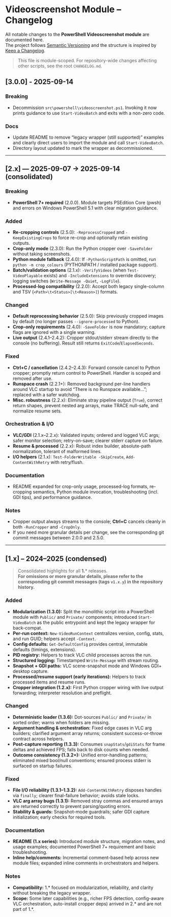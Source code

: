 # Videoscreenshot Module – Changelog

All notable changes to the **PowerShell Videoscreenshot module** are documented here.  
The project follows [Semantic Versioning](https://semver.org) and the structure is inspired by
[Keep a Changelog](https://keepachangelog.com).

> This file is module-scoped. For repository-wide changes affecting other scripts, see the root `CHANGELOG.md`.

## [3.0.0] - 2025-09-14
### Breaking
- Decommission `src\powershell\videoscreenshot.ps1`. Invoking it now prints guidance to use `Start-VideoBatch` and exits with a non-zero code.

### Docs
- Update README to remove “legacy wrapper (still supported)” examples and clearly direct users to import the module and call `Start-VideoBatch`.
- Directory layout updated to mark the wrapper as decommissioned.
---

## [2.x] — 2025-09-07 → 2025-09-14 (consolidated)

### Breaking
- **PowerShell 7+ required** (2.0.0). Module targets PSEdition Core (pwsh) and errors on Windows PowerShell 5.1 with clear migration guidance.

### Added
- **Re-cropping controls** (2.5.0): `-ReprocessCropped` and `-KeepExistingCrops` to force re-crop and optionally retain existing outputs.
- **Crop-only mode** (2.3.0): Run the Python cropper over `-SaveFolder` without taking screenshots.
- **Python module fallback** (2.4.0): If `-PythonScriptPath` is omitted, run `python -m crop_colours` (PYTHONPATH / installed package support).
- **Batch/validation options** (2.1.x): `-VerifyVideos` (when `Test-VideoPlayable` exists) and `-IncludeExtensions` to override discovery; logging switches (`Write-Message -Quiet`, `-LogFile`).
- **Processed-log compatibility** (2.2.0): Accept both legacy single-column and TSV (`<Path>\t<Status>[\t<Reason>]`) formats.

### Changed
- **Default reprocessing behavior** (2.5.0): Skip previously cropped images by default (no longer passes `--ignore-processed` to Python).
- **Crop-only requirements** (2.4.0): `-SaveFolder` is now mandatory; capture flags are ignored with a single warning.
- **Live output** (2.4.1–2.4.2): Cropper stdout/stderr stream directly to the console (no buffering). Result still returns `ExitCode`/`ElapsedSeconds`.

### Fixed
- **Ctrl+C / cancellation** (2.4.2–2.4.3): Forward console cancel to Python cropper; promptly return control to PowerShell. Handler is scoped and removed after use.
- **Runspace crash** (2.2.1+): Removed background per-line handlers around VLC startup to avoid “There is no Runspace available…”; replaced with a safer watchdog.
- **Misc. robustness** (2.2.x): Eliminate stray pipeline output (`True`), correct return shapes, prevent nested arg arrays, make TRACE null-safe, and normalize resume sets.

### Orchestration & I/O
- **VLC/GDI** (2.1.x–2.2.x): Validated inputs; ordered and logged VLC args; safer monitor selection; retry-on-save; clearer stderr capture on failure.
- **Resume & processed** (2.2.x): Robust index builder, absolute-path normalization, tolerant of malformed lines.
- **I/O helpers** (2.1.x): `Test-FolderWritable -SkipCreate`, `Add-ContentWithRetry` with retry/flush.

### Documentation
- README expanded for crop-only usage, processed-log formats, re-cropping semantics, Python module invocation, troubleshooting (incl. GDI tips), and performance guidance.

### Notes
- Cropper output always streams to the console; **Ctrl+C** cancels cleanly in both `-RunCropper` and `-CropOnly`.
- If you need more granular details per change, see the corresponding git commit messages between 2.0.0 and 2.5.0.
---

## [1.x] – 2024–2025 (condensed)

> Consolidated highlights for all **1.*** releases.  
> **For omissions or more granular details, please refer to the corresponding git commit messages (tags `v1.x.y`) in the repository history.**

### Added
- **Modularization (1.3.0):** Split the monolithic script into a PowerShell module with `Public/` and `Private/` components; introduced `Start-VideoBatch` as the public entrypoint and kept the legacy wrapper for back-compat.
- **Per-run context:** `New-VideoRunContext` centralizes version, config, stats, and run GUID; helpers accept `-Context`.
- **Config defaults:** `Get-DefaultConfig` provides central, immutable defaults (timings, extensions).
- **PID registry:** Helpers to track VLC child processes across the run.
- **Structured logging:** Timestamped `Write-Message` with stream routing.
- **Snapshot + GDI paths:** VLC scene-snapshot mode and Windows GDI+ desktop capture.
- **Processed/resume support (early iterations):** Helpers to track processed items and resume runs.
- **Cropper integration (1.2.x):** First Python cropper wiring with live output forwarding; interpreter resolution and preflight.

### Changed
- **Deterministic loader (1.3.6):** Dot-sources `Public/` and `Private/` in sorted order; warns when folders are missing.
- **Argument handling & orchestration:** Fixed edge cases in VLC arg builders; clarified argument array returns; consistent success-or-throw contract across helpers.
- **Post-capture reporting (1.3.3):** Consumes `snapStats`/`gdiStats` for frame deltas and achieved FPS; falls back to disk counts when needed.
- **Outcome consistency (1.3.2+):** Unified error-handling patterns; eliminated mixed bool/null conventions; ensured process stderr is surfaced on startup failures.

### Fixed
- **File I/O reliability (1.3.1–1.3.2):** `Add-ContentWithRetry` disposes handles via `finally`; clearer final-failure behavior; avoids stale locks.
- **VLC arg array bugs (1.3.1):** Removed stray commas and ensured arrays are returned correctly to prevent parsing/quoting errors.
- **Stability & guards:** Snapshot-mode guardrails; safer GDI capture initialization; early checks for required tools.

### Documentation
- **README (1.x series):** Introduced module structure, migration notes, and usage examples; documented PowerShell 7+ requirement and basic troubleshooting.
- **Inline help/comments:** Incremental comment-based help across new module files; expanded inline comments in orchestrators and helpers.

### Notes
- **Compatibility:** 1.* focused on modularization, reliability, and clarity without breaking the legacy wrapper.
- **Scope:** Some later capabilities (e.g., richer FPS detection, config-aware VLC orchestration, auto-install cropper deps) arrived in 2.* and are not part of 1.*.
